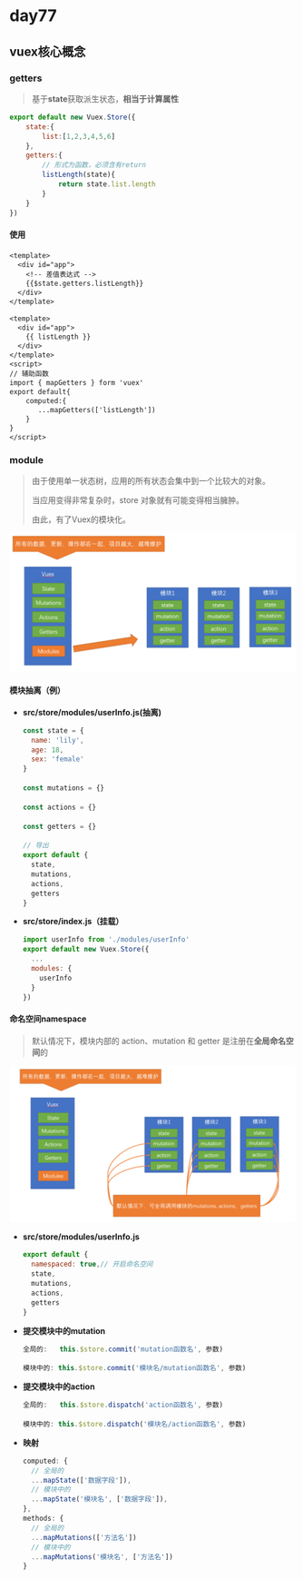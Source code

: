 # day77

## vuex核心概念

### getters

> 基于**state**获取派生状态，**相当于计算属性**

```js
export default new Vuex.Store({
    state:{
        list:[1,2,3,4,5,6]
    },
    getters:{
        // 形式为函数，必须含有return
        listLength(state){
            return state.list.length
        }
    }
})
```

#### 使用

```vue
<template>
  <div id="app">
    <!-- 差值表达式 -->
	{{$state.getters.listLength}}
  </div>
</template>
```

```vue
<template>
  <div id="app">
	{{ listLength }}
  </div>
</template>
<script>
// 辅助函数
import { mapGetters } form 'vuex'
export default{
	computed:{
 	   ...mapGetters(['listLength'])
	}
}
</script>
```

### module

> 由于使用单一状态树，应用的所有状态会集中到一个比较大的对象。
>
> 当应用变得非常复杂时，store 对象就有可能变得相当臃肿。
>
> 由此，有了Vuex的模块化。

![module](./media/module.png)

#### 模块抽离（例）

- **src/store/modules/userInfo.js(抽离)**

  ```js
  const state = {
    name: 'lily',
    age: 18,
    sex: 'female'
  }
  
  const mutations = {}
  
  const actions = {}
  
  const getters = {}
  
  // 导出
  export default {
    state,
    mutations,
    actions,
    getters
  }
  ```

- **src/store/index.js（挂载）**

  ```js
  import userInfo from './modules/userInfo'
  export default new Vuex.Store({
    ...
    modules: {
      userInfo
    }
  })
  ```

#### 命名空间namespace

> 默认情况下，模块内部的 action、mutation 和 getter 是注册在**全局命名空间**的

![namespace](./media/namespace.png)

- **src/store/modules/userInfo.js**

  ```js
  export default {
    namespaced: true,// 开启命名空间
    state,
    mutations,
    actions,
    getters
  }
  ```

- **提交模块中的mutation**

  ```js
  全局的:   this.$store.commit('mutation函数名', 参数)
  
  模块中的: this.$store.commit('模块名/mutation函数名', 参数)
  ```

- **提交模块中的action**

  ```js
  全局的:   this.$store.dispatch('action函数名', 参数)
  
  模块中的: this.$store.dispatch('模块名/action函数名', 参数)
  ```

- **映射**

  ```js
  computed: {
    // 全局的
    ...mapState(['数据字段']),
    // 模块中的
    ...mapState('模块名', ['数据字段']),
  },
  methods: {
    // 全局的
    ...mapMutations(['方法名'])
    // 模块中的
    ...mapMutations('模块名', ['方法名'])
  }
  ```